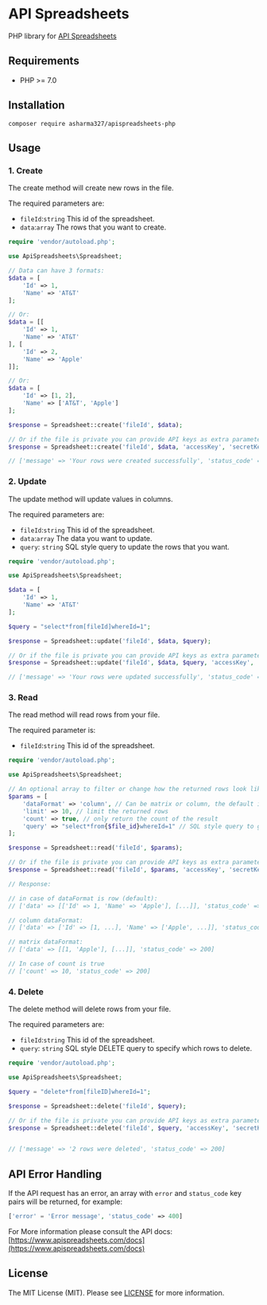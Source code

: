 # API Spreadsheets

PHP library for [API Spreadsheets](https://www.apispreadsheets.com/docs)

## Requirements
- PHP >= 7.0

## Installation

```
composer require asharma327/apispreadsheets-php
```

## Usage

### 1. Create

The create method will create new rows in the file. 

The required parameters are:

- `fileId`:`string` This id of the spreadsheet.
- `data`:`array` The rows that you want to create.

```php
require 'vendor/autoload.php';

use ApiSpreadsheets\Spreadsheet;

// Data can have 3 formats:
$data = [ 
    'Id' => 1,
    'Name' => 'AT&T'
];

// Or:
$data = [[
    'Id' => 1,
    'Name' => 'AT&T'
], [
    'Id' => 2,
    'Name' => 'Apple'
]];

// Or:
$data = [
    'Id' => [1, 2],
    'Name' => ['AT&T', 'Apple']
];

$response = Spreadsheet::create('fileId', $data);

// Or if the file is private you can provide API keys as extra parameters:
$response = Spreadsheet::create('fileId', $data, 'accessKey', 'secretKey');

// ['message' => 'Your rows were created successfully', 'status_code' => 201]
```


### 2. Update

The update method will update values in columns.

The required parameters are:

- `fileId`:`string` This id of the spreadsheet.
- `data`:`array` The data you want to update.
- `query`: `string` SQL style query to update the rows that you want.

```php
require 'vendor/autoload.php';

use ApiSpreadsheets\Spreadsheet;

$data = [ 
    'Id' => 1,
    'Name' => 'AT&T'
];

$query = "select*from[fileId]whereId=1";

$response = Spreadsheet::update('fileId', $data, $query);

// Or if the file is private you can provide API keys as extra parameters:
$response = Spreadsheet::update('fileId', $data, $query, 'accessKey', 'secretKey');

// ['message' => 'Your rows were updated successfully', 'status_code' => 201]
```

### 3. Read

The read method will read rows from your file.

The required parameter is:

- `fileId`:`string` This id of the spreadsheet.

```php
require 'vendor/autoload.php';

use ApiSpreadsheets\Spreadsheet;

// An optional array to filter or change how the returned rows look like
$params = [ 
    'dataFormat' => 'column', // Can be matrix or column, the default is row.
    'limit' => 10, // limit the returned rows
    'count' => true, // only return the count of the result
    'query' => "select*from{$file_id}whereId=1" // SQL style query to get a subset of rows.
];

$response = Spreadsheet::read('fileId', $params);

// Or if the file is private you can provide API keys as extra parameters:
$response = Spreadsheet::read('fileId', $params, 'accessKey', 'secretKey');

// Response:

// in case of dataFormat is row (default):
// ['data' => [['Id' => 1, 'Name' => 'Apple'], [...]], 'status_code' => 200]

// column dataFormat:
// ['data' => ['Id' => [1, ...], 'Name' => ['Apple', ...]], 'status_code' => 200]

// matrix dataFormat:
// ['data' => [[1, 'Apple'], [...]], 'status_code' => 200]

// In case of count is true
// ['count' => 10, 'status_code' => 200]
```

### 4. Delete

The delete method will delete rows from your file.

The required parameters are:

- `fileId`:`string` This id of the spreadsheet.
- `query`: `string` SQL style DELETE query to specify which rows to delete.

```php
require 'vendor/autoload.php';

use ApiSpreadsheets\Spreadsheet;

$query = "delete*from[fileID]whereId=1";

$response = Spreadsheet::delete('fileId', $query);

// Or if the file is private you can provide API keys as extra parameters:
$response = Spreadsheet::delete('fileId', $query, 'accessKey', 'secretKey');


// ['message' => '2 rows were deleted', 'status_code' => 200]
```


## API Error Handling

If the API request has an error, an array with `error` and `status_code` key pairs will be returned, for example: 
```php
['error' = 'Error message', 'status_code' => 400]
```

For More information please consult the API docs: [https://www.apispreadsheets.com/docs](https://www.apispreadsheets.com/docs) 

## License
The MIT License (MIT). Please see [LICENSE](../master/LICENSE) for more information.
